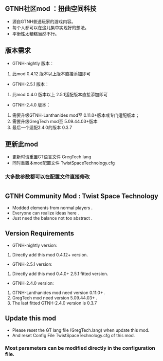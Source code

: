## GTNH社区mod ：扭曲空间科技
* 源自GTNH普通玩家的游戏内容。
* 每个人都可以在这儿集中实现好的想法。
* 平衡性太糟糕当然不行。
## 版本需求
* GTNH-nightly 版本：
1. 此mod 0.4.12 版本以上版本直接添加即可
* GTNH-2.5.1 版本：
1. 此mod 0.4.0 版本以上 2.5.1适配版本直接添加即可
* GTNH-2.4.0 版本：
1. 需要升级GTNH-Lanthanides mod至 0.11.0+版本或专门适配版本；
2. 需要升级GregTech mod至 5.09.44.03+版本
3. 最后一个适配2.4.0的版本 0.3.7
## 更新此mod
* 更新时请重置GT语言文件 GregTech.lang
* 同时重置本mod配置文件 TwistSpaceTechnology.cfg
### 大多数参数都可以在配置文件直接修改
#
#
## GTNH Community Mod :  Twist Space Technology
* Modded elements from normal players .
* Everyone can realize ideas here .
* Just need the balance not too abstract .
## Version Requirements
* GTNH-nightly version:
1. Directly add this mod 0.4.12+ version.
* GTNH-2.5.1 version:
1. Directly add this mod 0.4.0+ 2.5.1 fitted version.
* GTNH-2.4.0 version:
1. GTNH-Lanthanides mod need version 0.11.0+ .
2. GregTech mod need version 5.09.44.03+ .
3. The last fitted GTNH-2.4.0 version is 0.3.7
## Update this mod
* Please reset the GT lang file (GregTech.lang) when update this mod.
* And reset Config File TwistSpaceTechnology.cfg of this mod.
### Most parameters can be modified directly in the configuration file.
